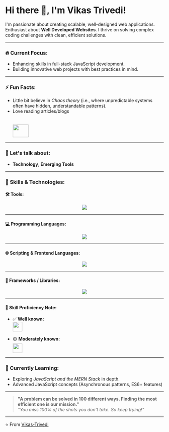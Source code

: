 # Hi there 👋, I'm **Vikas Trivedi**!

I'm passionate about creating scalable, well-designed web applications. Enthusiast about **Well Developed Websites**. I thrive on solving complex coding challenges with clean, efficient solutions.

---

### 🔥 **Current Focus:**

- Enhancing skills in full-stack JavaScript development.
- Building innovative web projects with best practices in mind.

---

### ⚡ Fun Facts:

- Little bit believe in _Chaos theory_ (i.e., where unpredictable systems often have hidden, understandable patterns).
- Love reading articles/blogs  
  <br><br> 
  <img src="https://skillicons.dev/icons?i=devto" width="50" height="40"/>

---

### 💬 **Let's talk about**:

- **Technology**, **Emerging Tools**

---

### 🔧 **Skills & Technologies**:

#### 🛠️ Tools:
<div align="center">
 <img src="https://skillicons.dev/icons?i=bootstrap,git,vscode,github,xampp&perline=3"/>
</div>

---

#### 💻 Programming Languages:
<div align="center">
    <img src="https://skillicons.dev/icons?i=c,cpp,java,php" />
</div>

---

#### 🌐 Scripting & Frontend Languages:
<div align="center">
    <img src="https://skillicons.dev/icons?i=html,css,javascript,python" />
</div>

---

#### 🚀 Frameworks / Libraries:
<div align="center">
    <img src="https://skillicons.dev/icons?i=angular" />
</div>

---

#### 📌 Skill Proficiency Note:

- ✅ **Well known:**  
  <img src="https://skillicons.dev/icons?i=html,css,javascript" height="30"/>

- 🟡 **Moderately known:**  
  <img src="https://skillicons.dev/icons?i=java,php,angular,python,c,cpp,xampp" height="30"/>
---

### 🌱 **Currently Learning**:

- Exploring _JavaScript and the MERN Stack_ in depth.
- Advanced JavaScript concepts (Asynchronous patterns, ES6+ features)

---

> **"A problem can be solved in 100 different ways. Finding the most efficient one is our mission."**  
> _"You miss 100% of the shots you don't take. So keep trying!"_

---

⭐️ From [Vikas-Trivedi](https://github.com/vikas-trivedi01)
